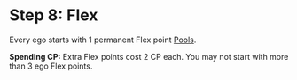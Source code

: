 # Step 8: Flex

Every ego starts with 1 permanent Flex point [Pools](../03/05-pools.md).

**Spending CP:** Extra Flex points cost 2&nbsp;CP each. You may not start with more than 3 ego Flex points.
